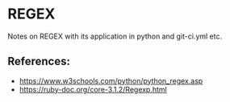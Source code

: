 # REGEX
Notes on REGEX with its application in python and git-ci.yml etc.

## References:
- https://www.w3schools.com/python/python_regex.asp
- https://ruby-doc.org/core-3.1.2/Regexp.html
